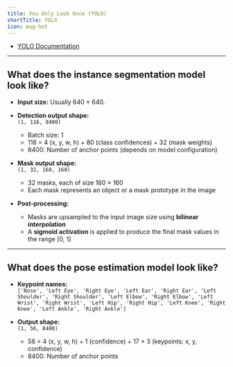 ```yaml
---
title: You Only Look Once (YOLO)
shortTitle: YOLO
icon: mug-hot
---
```


- [YOLO Documentation](https://docs.ultralytics.com)

---

## What does the instance segmentation model look like?

- **Input size:** Usually 640 × 640.

- **Detection output shape:**  
  `(1, 116, 8400)`  
  - Batch size: 1  
  - 116 = 4 (x, y, w, h) + 80 (class confidences) + 32 (mask weights)  
  - 8400: Number of anchor points (depends on model configuration)

- **Mask output shape:**  
  `(1, 32, 160, 160)`  
  - 32 masks, each of size 160 × 160  
  - Each mask represents an object or a mask prototype in the image

- **Post-processing:**  
  - Masks are upsampled to the input image size using **bilinear interpolation**  
  - A **sigmoid activation** is applied to produce the final mask values in the range [0, 1]

---

## What does the pose estimation model look like?

- **Keypoint names:**  
  `['Nose', 'Left Eye', 'Right Eye', 'Left Ear', 'Right Ear', 'Left Shoulder', 'Right Shoulder', 'Left Elbow', 'Right Elbow', 'Left Wrist', 'Right Wrist', 'Left Hip', 'Right Hip', 'Left Knee', 'Right Knee', 'Left Ankle', 'Right Ankle']`

- **Output shape:**  
  `(1, 56, 8400)`  
  - 56 = 4 (x, y, w, h) + 1 (confidence) + 17 × 3 (keypoints: x, y, confidence)  
  - 8400: Number of anchor points